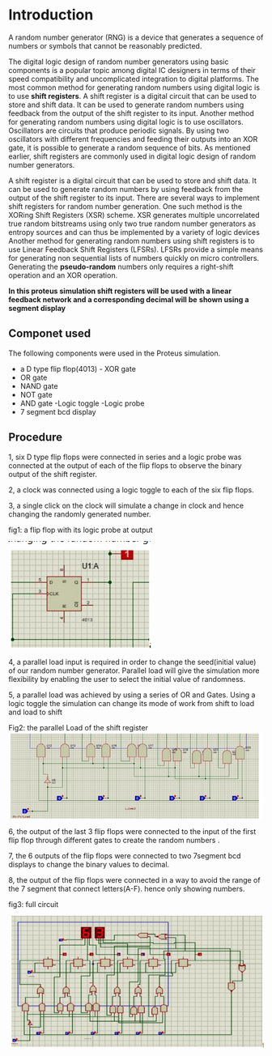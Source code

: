 # Introduction
A random number generator (RNG) is a device that generates a sequence of numbers or symbols that cannot be reasonably predicted. 

The digital logic design of random number generators using basic
components is a popular topic among digital IC designers in terms of their
speed compatibility and uncomplicated integration to digital platforms. The most common method for generating random numbers using digital logic
is to use **shift registers**. A shift register is a digital circuit that can be used to
store and shift data. It can be used to generate random numbers using feedback from the output of the shift register to its input. Another method for generating random numbers using digital logic is to use
oscillators. Oscillators are circuits that produce periodic signals. By using two
oscillators with different frequencies and feeding their outputs into an XOR
gate, it is possible to generate a random sequence of bits. As mentioned earlier, shift registers are commonly used in digital logic design of random number generators. 

A shift register is a digital circuit that
can be used to store and shift data. It can be used to generate random
numbers by using feedback from the output of the shift register to its input. There are several ways to implement shift registers for random number generation. One such method is the XORing Shift Registers (XSR) scheme. XSR
generates multiple uncorrelated true random bitstreams using only two true
random number generators as entropy sources and can thus be implemented
by a variety of logic devices
Another method for generating random numbers using shift registers is to use
Linear Feedback Shift Registers (LFSRs). LFSRs provide a simple means for
generating non sequential lists of numbers quickly on micro controllers. Generating the **pseudo-random** numbers only requires a right-shift operation
and an XOR operation. 

**In this proteus simulation shift registers will be used with a linear feedback network and a corresponding decimal will be** **shown using a segment display**

## Componet used
The following components were used in the Proteus simulation. 
- a D type flip flop(4013) - XOR gate
- OR gate
- NAND gate
- NOT gate
- AND gate
-Logic toggle
-Logic probe
- 7 segment bcd display
## Procedure
1, six D type flip flops were connected in series and a logic probe was connected at the output of each of the flip flops to observe the binary output of the shift register.

2, a clock was connected using a logic toggle to each of the six flip flops. 

3, a single click on the clock will simulate a change in clock and hence
changing the randomly generated number. 

fig1: a flip flop with its logic probe at output

![alt text](Images/image.png)

4, a parallel load input is required in order to change the seed(initial value) of
our random number generator. Parallel load will give the simulation more
flexibility by enabling the user to select the initial value of randomness. 

5, a parallel load was achieved by using a series of OR and Gates. Using a logic
toggle the simulation can change its mode of work from shift to load and load
to shift

Fig2: the parallel Load of the shift register
![alt text](Images/image-1.png)

6, the output of the last 3 flip flops were connected to the input of the first flip
flop through different gates to create the random numbers . 

7, the 6 outputs of the flip flops were connected to two 7segment bcd displays
to change the binary values to decimal. 

8, the output of the flip flops were connected in a way to avoid the range of
the 7 segment that connect letters(A-F). hence only showing numbers.

fig3: full circuit

![alt text](Images/image-2.png)



